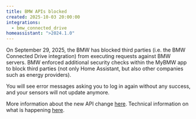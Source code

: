 ```yaml
---
title: BMW APIs blocked
created: 2025-10-03 20:00:00
integrations:
  - bmw_connected_drive
homeassistant: ">2024.1.0"
---
```


On September 29, 2025, the BMW has blocked third parties (i.e. the BMW Connected Drive integration) from executing requests against BMW servers.
BMW enforced additional security checks within the MyBMW app to block third parties (not only Home Assistant, but also other companies such as energy providers).

You will see error messages asking you to log in again without any success, and your sensors will not update anymore.

More information about the new API change [here](https://github.com/home-assistant/core/issues/149750).
Technical information on what is happening [here](https://github.com/home-assistant/core/issues/152646#issuecomment-3356106193).
